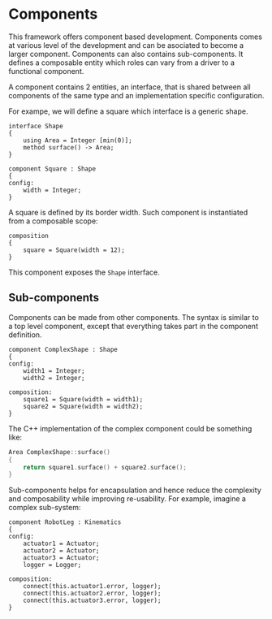 # Components

This framework offers component based development. Components comes at various level of the development and can be asociated to become a larger component. Components can also contains sub-components. It defines a composable entity which roles can vary from a driver to a functional component.

A component contains 2 entities, an interface, that is shared between all components of the same type and an implementation specific configuration.

For exampe, we will define a square which interface is a generic shape.

```bdl
interface Shape
{
	using Area = Integer [min(0)];
	method surface() -> Area;
}

component Square : Shape
{
config:
	width = Integer;
}
```

A square is defined by its border width. Such component is instantiated from a composable scope:

```bdl
composition
{
	square = Square(width = 12);
}
```

This component exposes the `Shape` interface.

## Sub-components

Components can be made from other components. The syntax is similar to a top level component, except that everything takes part in the component definition.

```bdl
component ComplexShape : Shape
{
config:
	width1 = Integer;
	width2 = Integer;

composition:
	square1 = Square(width = width1);
	square2 = Square(width = width2);
}
```

The C++ implementation of the complex component could be something like:

```c++
Area ComplexShape::surface()
{
	return square1.surface() + square2.surface();
}
```

Sub-components helps for encapsulation and hence reduce the complexity and composability while improving re-usability.
For example, imagine a complex sub-system:

```bdl
component RobotLeg : Kinematics
{
config:
	actuator1 = Actuator;
	actuator2 = Actuator;
	actuator3 = Actuator;
	logger = Logger;

composition:
	connect(this.actuator1.error, logger);
	connect(this.actuator2.error, logger);
	connect(this.actuator3.error, logger);
}
```
